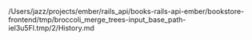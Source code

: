 /Users/jazz/projects/ember/rails_api/books-rails-api-ember/bookstore-frontend/tmp/broccoli_merge_trees-input_base_path-iel3u5Fl.tmp/2/History.md